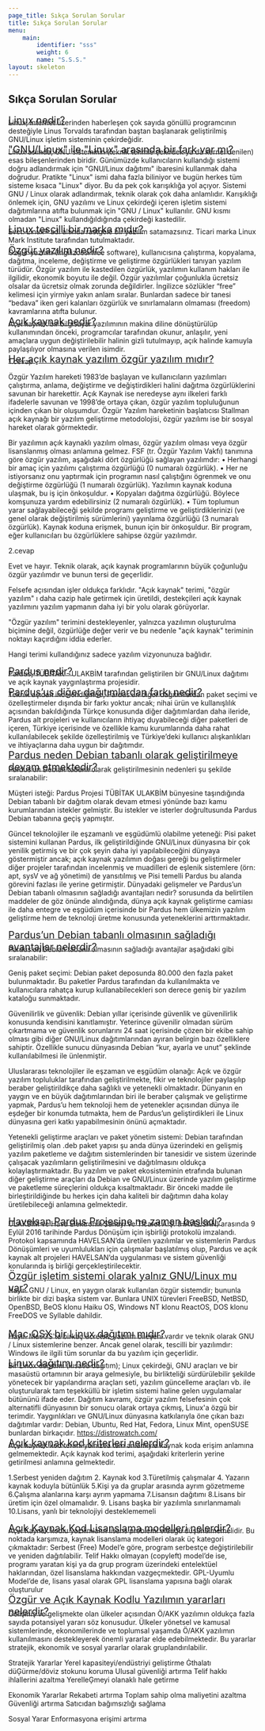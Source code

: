 ```yaml
---
page_title: Sıkça Sorulan Sorular
title: Sıkça Sorulan Sorular
menu:
    main:
        identifier: "sss"
        weight: 6
        name: "S.S.S."
layout: skeleton
---
```


<section id="content">
   <div class="container">
      <div class="row egitim-row" id="sss">
         <div class="col-12 mt-2 mb-4">
            <h2 class="mb-4 float-left">Sıkça Sorulan Sorular</h2>
         </div>
         <div class="col-12">
            <a href="#" class="collapsed d-block w-100 p-2 float-left mb-3 egitim-box" data-toggle="collapse" data-target="#s1">
                <span class="float-left mt-md-2 mt-0 pl-2 pb-2" style="font-size: 20px;">
                    Linux nedir?
                </span>
                <i class="fas fa-chevron-down fa-lg mr-3 float-right mt-3"></i>
            </a>
            <div class="collapse float-left w-100" style="margin-top:-1rem!important" id="s1" data-parent="#sss">
                <div class="card card-body mb-3">
                  Linux, Internet üzerinden haberleşen çok sayıda gönüllü programcının desteğiyle Linus Torvalds tarafından baştan başlanarak geliştirilmiş GNU/Linux işletim sisteminin çekirdeğidir.
                </div>
            </div>
         </div>
         <div class="col-12">
         <a href="#" class="collapsed d-block w-100 p-2 float-left mb-3 egitim-box" data-toggle="collapse" data-target="#s3">
             <span class="float-left mt-md-2 mt-0 pl-2 pb-2" style="font-size: 20px;">
               "GNU/Linux" ile "Linux" arasında bir fark var mı?
             </span>
             <i class="fas fa-chevron-down fa-lg mr-3 float-right mt-3"></i>
         </a>
         <div class="collapse float-left w-100" style="margin-top:-1rem!important" id="s3" data-parent="#sss">
             <div class="card card-body mb-3">
               Linux aslında, GNU sisteminin (teknik terimle çekirdek ya da kernel denilen) esas bileşenlerinden biridir. Günümüzde kullanıcıların kullandığı sistemi doğru adlandırmak için "GNU/Linux dağıtımı" ibaresini kullanmak daha doğrudur.
               Pratikte "Linux" ismi daha fazla biliniyor ve bugün herkes tüm sisteme kısaca "Linux" diyor. Bu da pek çok karışıklığa yol açıyor.
               Sistemi GNU / Linux olarak adlandırmak, teknik olarak çok daha anlamlıdır.
               Karışıklığı önlemek için, GNU yazılımı ve Linux çekirdeği içeren işletim sistemi dağıtımlarına atıfta bulunmak için "GNU / Linux" kullanılır. GNU kısmı olmadan "Linux" kullandığıldığında çekirdeği kastedilir.
             </div>
         </div>
         </div>
         <div class="col-12">
            <a href="#" class="collapsed d-block w-100 p-2 float-left mb-3 egitim-box" data-toggle="collapse" data-target="#s4">
                <span class="float-left mt-md-2 mt-0 pl-2 pb-2" style="font-size: 20px;">
                  Linux tescilli bir marka mıdır?
                </span>
                <i class="fas fa-chevron-down fa-lg mr-3 float-right mt-3"></i>
            </a>
            <div class="collapse float-left w-100" style="margin-top:-1rem!important" id="s4" data-parent="#sss">
                <div class="card card-body mb-3">
                  Evet. Linux® adı altında rastgele bir yazılım satamazsınız. Ticari marka Linux Mark Institute tarafından tutulmaktadır.
                </div>
            </div>
         </div>
         <div class="col-12">
            <a href="#" class="collapsed d-block w-100 p-2 float-left mb-3 egitim-box" data-toggle="collapse" data-target="#s5">
                <span class="float-left mt-md-2 mt-0 pl-2 pb-2" style="font-size: 20px;">
                  Özgür yazılım nedir?
                </span>
                <i class="fas fa-chevron-down fa-lg mr-3 float-right mt-3"></i>
            </a>
            <div class="collapse float-left w-100" style="margin-top:-1rem!important" id="s5" data-parent="#sss">
                <div class="card card-body mb-3">
                  Özgür yazılım (İngilizcesi free software), kullanıcısına çalıştırma, kopyalama, dağıtma, inceleme, değiştirme ve geliştirme özgürlükleri tanıyan yazılım türüdür. Özgür yazılım ile kastedilen özgürlük, yazılımın kullanım hakları ile ilgilidir, ekonomik boyutu ile değil. Özgür yazılımlar çoğunlukla ücretsiz olsalar da ücretsiz olmak zorunda değildirler. İngilizce sözlükler “free” kelimesi için yirmiye yakın anlam sıralar. Bunlardan sadece bir tanesi “bedava” iken geri kalanları özgürlük ve sınırlamaların olmaması (freedom) kavramlarına atıfta bulunur.
                </div>
            </div>
         </div>
         <div class="col-12">
            <a href="#" class="collapsed d-block w-100 p-2 float-left mb-3 egitim-box" data-toggle="collapse" data-target="#s6">
                <span class="float-left mt-md-2 mt-0 pl-2 pb-2" style="font-size: 20px;">
                  Açık kaynak nedir?
                </span>
                <i class="fas fa-chevron-down fa-lg mr-3 float-right mt-3"></i>
            </a>
            <div class="collapse float-left w-100" style="margin-top:-1rem!important" id="s6" data-parent="#sss">
                <div class="card card-body mb-3">
                  Açık kaynak bir bilgisayar yazılımının makina diline dönüştürülüp kullanımından önceki, programcılar tarafından okunur, anlaşılır, yeni amaçlara uygun değiştirilebilir halinin gizli tutulmayıp, açık halinde kamuyla paylaşılıyor olmasına verilen isimdir. 
                </div>
            </div>
         </div>
         <div class="col-12">
            <a href="#" class="collapsed d-block w-100 p-2 float-left mb-3 egitim-box" data-toggle="collapse" data-target="#s7">
                <span class="float-left mt-md-2 mt-0 pl-2 pb-2" style="font-size: 20px;">
                  Her açık kaynak yazılım özgür yazılım mıdır?
                </span>
                <i class="fas fa-chevron-down fa-lg mr-3 float-right mt-3"></i>
            </a>
            <div class="collapse float-left w-100" style="margin-top:-1rem!important" id="s7" data-parent="#sss">
                <div class="card card-body mb-3">
                  1.cevap

Özgür Yazılım hareketi 1983’de başlayan ve kullanıcıların yazılımları çalıştırma, anlama, değiştirme ve değiştirdikleri halini dağıtma özgürlüklerini savunan bir harekettir. Açık Kaynak ise neredeyse aynı ilkeleri farklı ifadelerle savunan ve 1998’de ortaya çıkan, özgür yazılım topluluğunun içinden çıkan bir oluşumdur. Özgür Yazılım hareketinin başlatıcısı Stallman açık kaynağı bir yazılım geliştirme metodolojisi, özgür yazılımı ise bir sosyal hareket olarak görmektedir.

Bir yazılımın açık kaynaklı yazılım olması, özgür yazılım olması veya özgür lisanslanmış olması anlamına gelmez. FSF (tr. Özgür Yazılım Vakfı) tanımına göre özgür yazılım, aşağıdaki dört özgürlüğü sağlayan yazılımdır:
    • Herhangi bir amaç için yazılımı çalıştırma özgürlüğü (0 numaralı özgürlük).
    • Her ne istiyorsanız onu yaptırmak için programın nasıl çalıştığını ögrenmek ve onu değiştirme özgürlüğü (1 numaralı özgürlük). Yazılımın kaynak koduna ulaşmak, bu iş için önkoşuldur.
    • Kopyaları dağıtma özgürlüğü. Böylece komşunuza yardım edebilirsiniz (2 numaralı özgürlük).
    • Tüm toplumun yarar sağlayabileceği şekilde programı geliştirme ve geliştirdiklerinizi (ve genel olarak değiştirilmiş sürümlerini) yayınlama özgürlüğü (3 numaralı özgürlük). Kaynak koduna erişmek, bunun için bir önkoşuldur.
Bir program, eğer kullanıcıları bu özgürlüklere sahipse özgür yazılımdır.


2.cevap

Evet ve hayır. Teknik olarak, açık kaynak programlarının büyük çoğunluğu özgür yazılımdır ve bunun tersi de geçerlidir.

Felsefe açısından işler oldukça farklıdır. "Açık kaynak" terimi, "özgür yazılım" ı daha cazip hale getirmek için üretildi, destekçileri açık kaynak yazılımını yazılım yapmanın daha iyi bir yolu olarak görüyorlar.

"Özgür yazılım" terimini destekleyenler, yalnızca yazılımın oluşturulma biçimine değil, özgürlüğe değer verir ve bu nedenle "açık kaynak" teriminin noktayı kaçırdığını iddia ederler.

Hangi terimi kullandığınız sadece yazılım vizyonunuza bağlıdır.
                </div>
            </div>
         </div>
         <div class="col-12">
            <a href="#" class="collapsed d-block w-100 p-2 float-left mb-3 egitim-box" data-toggle="collapse" data-target="#s15">
                <span class="float-left mt-md-2 mt-0 pl-2 pb-2" style="font-size: 20px;">
                  Pardus nedir?
                </span>
                <i class="fas fa-chevron-down fa-lg mr-3 float-right mt-3"></i>
            </a>
            <div class="collapse float-left w-100" style="margin-top:-1rem!important" id="s15" data-parent="#sss">
                <div class="card card-body mb-3">
                  Pardus, TÜBİTAK - ULAKBİM tarafından geliştirilen bir GNU/Linux dağıtımı ve açık kaynak yaygınlaştırma projesidir.
                </div>
            </div>
         </div>
         <div class="col-12">
            <a href="#" class="collapsed d-block w-100 p-2 float-left mb-3 egitim-box" data-toggle="collapse" data-target="#s16">
                <span class="float-left mt-md-2 mt-0 pl-2 pb-2" style="font-size: 20px;">
                  Pardus’us diğer dağıtımlardan farkı nedir? 
                </span>
                <i class="fas fa-chevron-down fa-lg mr-3 float-right mt-3"></i>
            </a>
            <div class="collapse float-left w-100" style="margin-top:-1rem!important" id="s16" data-parent="#sss">
                <div class="card card-body mb-3">
                  Teknik açıdan incelendiğinde, Pardus’un diğer dağıtımlardan paket seçimi ve özelleştirmeler dışında bir farkı yoktur ancak; nihai ürün ve kullanışlılık açısından bakıldığında Türkçe konusunda diğer dağıtımlardan daha ileride, Pardus alt projeleri ve kullanıcıların ihtiyaç duyabileceği diğer paketleri de içeren, Türkiye içerisinde ve özellikle kamu kurumlarında daha rahat kullanılabilecek şekilde özelleştirilmiş ve Türkiye’deki kullanıcı alışkanlıkları ve ihtiyaçlarına daha uygun bir dağıtımdır.
                </div>
            </div>
         </div>
         <div class="col-12">
            <a href="#" class="collapsed d-block w-100 p-2 float-left mb-3 egitim-box" data-toggle="collapse" data-target="#s17">
                <span class="float-left mt-md-2 mt-0 pl-2 pb-2" style="font-size: 20px;">
                  Pardus neden Debian tabanlı olarak geliştirilmeye devam etmektedir?
                </span>
                <i class="fas fa-chevron-down fa-lg mr-3 float-right mt-3"></i>
            </a>
            <div class="collapse float-left w-100" style="margin-top:-1rem!important" id="s17" data-parent="#sss">
                <div class="card card-body mb-3">
                  Pardus’un Debian tabanlı olarak geliştirilmesinin nedenleri şu şekilde sıralanabilir:


Müşteri isteği: Pardus Projesi TÜBİTAK ULAKBİM bünyesine taşındığında Debian tabanlı bir dağıtım olarak devam etmesi yönünde bazı kamu kurumlarından istekler gelmiştir. Bu istekler ve isterler doğrultusunda Pardus Debian tabanına geçiş yapmıştır.


Güncel teknolojiler ile eşzamanlı ve eşgüdümlü olabilme yeteneği: Pisi paket sistemini kullanan Pardus, ilk geliştirildiğinde GNU/Linux dünyasına bir çok yenilik getirmiş ve bir çok şeyin daha iyi yapılabileceğini dünyaya göstermiştir ancak; açık kaynak yazılımın doğası gereği bu geliştirmeler diğer projeler tarafından incelenmiş ve muadilleri de eşlenik sistemlere (örn: apt, sysV ve ağ yönetimi) de yansıtılmış ve Pisi temelli Pardus bu alanda görevini fazlası ile yerine getirmiştir. Dünyadaki gelişmeler ve Pardus’un Debian tabanlı olmasının sağladığı avantajları nedir? sorusunda da belirtilen maddeler de göz önünde alındığında, dünya açık kaynak geliştirme camiası ile daha entegre ve eşgüdüm içerisinde bir Pardus hem ülkemizin yazılım geliştirme hem de teknoloji üretme konusunda yeteneklerini arttırmaktadır.
                </div>
            </div>
         </div>
         <div class="col-12">
            <a href="#" class="collapsed d-block w-100 p-2 float-left mb-3 egitim-box" data-toggle="collapse" data-target="#s18">
                <span class="float-left mt-md-2 mt-0 pl-2 pb-2" style="font-size: 20px;">
                  Pardus’un Debian tabanlı olmasının sağladığı avantajlar nelerdir?
                </span>
                <i class="fas fa-chevron-down fa-lg mr-3 float-right mt-3"></i>
            </a>
            <div class="collapse float-left w-100" style="margin-top:-1rem!important" id="s18" data-parent="#sss">
                <div class="card card-body mb-3">
                  Pardus’un Debian tabanlı olmasının sağladığı avantajlar aşağıdaki gibi sıralanabilir:


Geniş paket seçimi: Debian paket deposunda 80.000 den fazla paket bulunmaktadır. Bu paketler Pardus tarafından da kullanılmakta ve kullanıcılara rahatça kurup kullanabilecekleri son derece geniş bir yazılım kataloğu sunmaktadır.


Güvenilirlik ve güvenlik: Debian yıllar içerisinde güvenlik ve güvenilirlik konusunda kendisini kanıtlamıştır. Yeterince güvenilir olmadan sürüm çıkartmama ve güvenlik sorunlarını 24 saat içerisinde çözen bir ekibe sahip olması gibi diğer GNU/Linux dağıtımlarından ayıran belirgin bazı özelliklere sahiptir. Özellikle sunucu dünyasında Debian “kur, ayarla ve unut” şeklinde kullanılabilmesi ile ünlenmiştir.


Uluslararası teknolojiler ile eşzaman ve eşgüdüm olanağı: Açık ve özgür yazılım topluluklar tarafından geliştirilmekte, fikir ve teknolojiler paylaşılıp beraber geliştirildikçe daha sağlıklı ve yetenekli olmaktadır. Dünyanın en yaygın ve en büyük dağıtımlarından biri ile beraber çalışmak ve geliştirme yapmak, Pardus’u hem teknoloji hem de yetenekler açısından dünya ile eşdeğer bir konumda tutmakta, hem de Pardus’un geliştirdikleri ile Linux dünyasına geri katkı yapabilmesinin önünü açmaktadır.


Yetenekli geliştirme araçları ve paket yönetim sistemi: Debian tarafından geliştirilmiş olan .deb paket yapısı şu anda dünya üzerindeki en gelişmiş yazılım paketleme ve dağıtım sistemlerinden bir tanesidir ve sistem üzerinde çalışacak yazılımların geliştirilmesini ve dağıtılmasını oldukça kolaylaştırmaktadır. Bu yazılım ve paket ekosisteminin etrafında bulunan diğer geliştirme araçları da Debian ve GNU/Linux üzerinde yazılım geliştirme ve paketleme süreçlerini oldukça kısaltmaktadır. Bir önceki madde ile birleştirildiğinde bu herkes için daha kaliteli bir dağıtımın daha kolay üretilebileceği anlamına gelmektedir.
                </div>
            </div>
         </div>
         <div class="col-12">
            <a href="#" class="collapsed d-block w-100 p-2 float-left mb-3 egitim-box" data-toggle="collapse" data-target="#s19">
                <span class="float-left mt-md-2 mt-0 pl-2 pb-2" style="font-size: 20px;">
                  Havelsan Pardus Projesine ne zaman başladı?
                </span>
                <i class="fas fa-chevron-down fa-lg mr-3 float-right mt-3"></i>
            </a>
            <div class="collapse float-left w-100" style="margin-top:-1rem!important" id="s19" data-parent="#sss">
                <div class="card card-body mb-3">
                  ULAKBİM ve Hava Elektronik Sanayi ve Ticaret A.Ş. (HAVELSAN) arasında 9 Eylül 2016 tarihinde Pardus Dönüşüm için işbirliği protokolü imzalandı. Protokol kapsamında HAVELSAN’da üretilen yazılımlar ve sistemlerin Pardus Dönüşümleri ve uyumlulukları için çalışmalar başlatılmış olup, Pardus ve açık kaynak alt projeleri HAVELSAN’da uygulanması ve sistem güvenliği konularında iş birliği gerçekleştirilecektir.
                </div>
            </div>
         </div>
         <div class="col-12">
            <a href="#" class="collapsed d-block w-100 p-2 float-left mb-3 egitim-box" data-toggle="collapse" data-target="#s8">
                <span class="float-left mt-md-2 mt-0 pl-2 pb-2" style="font-size: 20px;">
                  Özgür işletim sistemi olarak yalnız GNU/Linux mu var?
                </span>
                <i class="fas fa-chevron-down fa-lg mr-3 float-right mt-3"></i>
            </a>
            <div class="collapse float-left w-100" style="margin-top:-1rem!important" id="s8" data-parent="#sss">
                <div class="card card-body mb-3">
                  Hayır. GNU / Linux, en yaygın olarak kullanılan özgür sistemdir; bununla birlikte bir dizi başka sistem var.
Bunlara UNIX türevleri FreeBSD, NetBSD, OpenBSD, BeOS klonu Haiku OS, Windows NT klonu ReactOS, DOS klonu FreeDOS ve Syllable dahildir.
                </div>
            </div>
         </div>  
         <div class="col-12">
            <a href="#" class="collapsed d-block w-100 p-2 float-left mb-3 egitim-box" data-toggle="collapse" data-target="#s9">
                <span class="float-left mt-md-2 mt-0 pl-2 pb-2" style="font-size: 20px;">
                  Mac OSX bir Linux dağıtımı mıdır?
                </span>
                <i class="fas fa-chevron-down fa-lg mr-3 float-right mt-3"></i>
            </a>
            <div class="collapse float-left w-100" style="margin-top:-1rem!important" id="s9" data-parent="#sss">
                <div class="card card-body mb-3">
                  Hayır. MacOS'ta birkaç ücretsiz yazılım bileşeni vardır ve teknik olarak GNU / Linux sistemlerine benzer. Ancak genel olarak, tescilli bir yazılımdır: Windows ile ilgili tüm sorunlar da bu yazılım için geçerlidir.
                </div>
            </div>
         </div> 
         <div class="col-12">
            <a href="#" class="collapsed d-block w-100 p-2 float-left mb-3 egitim-box" data-toggle="collapse" data-target="#s10">
                <span class="float-left mt-md-2 mt-0 pl-2 pb-2" style="font-size: 20px;">
                  Linux dağıtımı nedir?
                </span>
                <i class="fas fa-chevron-down fa-lg mr-3 float-right mt-3"></i>
            </a>
            <div class="collapse float-left w-100" style="margin-top:-1rem!important" id="s10" data-parent="#sss">
                <div class="card card-body mb-3">
                  Bir Linux dağıtımı (kısaca dağıtım); Linux çekirdeği, GNU araçları ve bir masaüstü ortamının bir araya gelmesiyle, bu birlikteliği sürdürülebilir şekilde yönetecek bir yapılandırma araçları seti, yazılım güncelleme araçları vb. ile oluşturularak tam teşekküllü bir işletim sistemi haline gelen uygulamalar bütününü ifade eder.
Dağıtım kavramı, özgür yazılım felsefesinin çok alternatifli dünyasının bir sonucu olarak ortaya çıkmış, Linux'a özgü bir terimdir. Yaygınlıkları ve GNU/Linux dünyasına katkılarıyla öne çıkan bazı dağıtımlar vardır: Debian, Ubuntu, Red Hat, Fedora, Linux Mint, openSUSE bunlardan birkaçıdır.
https://distrowatch.com/ 
                </div>
            </div>
         </div>
         <div class="col-12">
            <a href="#" class="collapsed d-block w-100 p-2 float-left mb-3 egitim-box" data-toggle="collapse" data-target="#s11">
                <span class="float-left mt-md-2 mt-0 pl-2 pb-2" style="font-size: 20px;">
                  Açık kaynak kod kriterleri nelerdir?
                </span>
                <i class="fas fa-chevron-down fa-lg mr-3 float-right mt-3"></i>
            </a>
            <div class="collapse float-left w-100" style="margin-top:-1rem!important" id="s11" data-parent="#sss">
                <div class="card card-body mb-3">
                  Açık kaynak kod terimi yalnızca tam anlamıyla kaynak koda erişim anlamına gelmemektedir. Açık kaynak kod terimi, aşağıdaki kriterlerin yerine getirilmesi anlamına gelmektedir.

1.Serbest yeniden dağıtım 
2. Kaynak kod 
3.Türetilmiş çalışmalar 
4. Yazarın kaynak koduyla bütünlük 
5.Kişi ya da gruplar arasında ayrım gözetmeme 
6.Çalışma alanlarına karşı ayrım yapmama 
7.Lisansın dağıtımı 
8.Lisans bir üretim için özel olmamalıdır. 
9. Lisans başka bir yazılımla sınırlanmamalı
10.Lisans, yanlı bir teknolojiyi desteklememeli 
                </div>
            </div>
         </div>
         <div class="col-12">
            <a href="#" class="collapsed d-block w-100 p-2 float-left mb-3 egitim-box" data-toggle="collapse" data-target="#s12">
                <span class="float-left mt-md-2 mt-0 pl-2 pb-2" style="font-size: 20px;">
                  Açık Kaynak Kod Lisanslama modelleri nelerdir?
                </span>
                <i class="fas fa-chevron-down fa-lg mr-3 float-right mt-3"></i>
            </a>
            <div class="collapse float-left w-100" style="margin-top:-1rem!important" id="s12" data-parent="#sss">
                <div class="card card-body mb-3">
                  Açık Kaynak kodlu yazılımların lisans problemi olduğu düşünülmemelidir. Bu noktada karşımıza, kaynak lisanslama modelleri olarak üç kategori çıkmaktadır: 
Serbest (Free) Model’e göre, program serbestçe değiştirilebilir ve yeniden dağıtılabilir. 
Telif Hakkı olmayan (copyleft) model’de ise, programı yaratan kişi ya da grup program üzerindeki entelektüel haklarından, özel lisanslama hakkından vazgeçmektedir. 
GPL-Uyumlu Model’de de, lisans yasal olarak GPL lisanslama yapısına bağlı olarak oluşturulur
                </div>
            </div>
         </div>
         <div class="col-12">
            <a href="#" class="collapsed d-block w-100 p-2 float-left mb-3 egitim-box" data-toggle="collapse" data-target="#s14">
                <span class="float-left mt-md-2 mt-0 pl-2 pb-2" style="font-size: 20px;">
                  Özgür ve Açık Kaynak Kodlu Yazılımın yararları nelerdir? 
                </span>
                <i class="fas fa-chevron-down fa-lg mr-3 float-right mt-3"></i>
            </a>
            <div class="collapse float-left w-100" style="margin-top:-1rem!important" id="s14" data-parent="#sss">
                <div class="card card-body mb-3">
                  Gelişmiş ve gelişmekte olan ülkeler açısından Ö/AKK yazılımın oldukça fazla sayıda potansiyel yararı söz konusudur. Ülkeler yönetsel ve kamusal sistemlerinde, ekonomilerinde ve toplumsal yaşamda Ö/AKK yazılımın kullanılmasını destekleyerek önemli yararlar elde edebilmektedir. Bu yararlar stratejik, ekonomik ve sosyal yararlar olarak gruplandırılabilir.


Stratejik Yararlar
Yerel kapasiteyi/endüstriyi geliştirme
Ġthalatı düĢürme/döviz stokunu koruma
Ulusal güvenliği artırma
Telif hakkı ihlallerini azaltma
YerelleĢmeyi olanaklı hale getirme


Ekonomik Yararlar
Rekabeti artırma
Toplam sahip olma maliyetini azaltma
Güvenliği artırma
Satıcıdan bağımsızlığı sağlama


Sosyal Yarar 
Enformasyona erişimi artırma
                </div>
            </div>
         </div>
      </div>
   </div>
</section>
